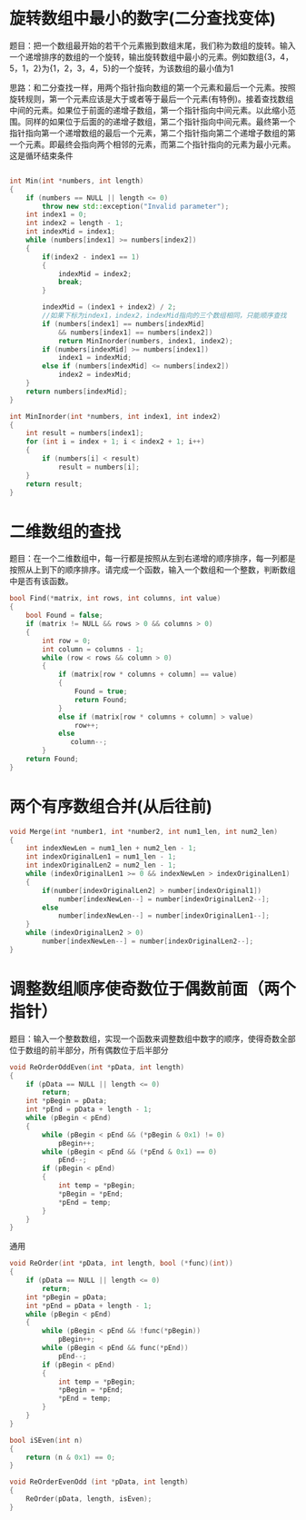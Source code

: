 # 旋转数组中最小的数字\(二分查找变体\)

题目：把一个数组最开始的若干个元素搬到数组末尾，我们称为数组的旋转。输入一个递增排序的数组的一个旋转，输出旋转数组中最小的元素。例如数组{3，4，5，1，2}为{1，2，3，4，5}的一个旋转，为该数组的最小值为1

思路：和二分查找一样，用两个指针指向数组的第一个元素和最后一个元素。按照旋转规则，第一个元素应该是大于或者等于最后一个元素\(有特例\)。接着查找数组中间的元素。如果位于前面的递增子数组，第一个指针指向中间元素。以此缩小范围。同样的如果位于后面的的递增子数组，第二个指针指向中间元素。最终第一个指针指向第一个递增数组的最后一个元素，第二个指针指向第二个递增子数组的第一个元素。即最终会指向两个相邻的元素，而第二个指针指向的元素为最小元素。这是循环结束条件

```cpp

int Min(int *numbers, int length)
{
    if (numbers == NULL || length <= 0)
        throw new std::exception("Invalid parameter");
    int index1 = 0;
    int index2 = length - 1;
    int indexMid = index1;
    while (numbers[index1] >= numbers[index2])
    {
        if(index2 - index1 == 1)
        {   
            indexMid = index2;     
            break;
        }

        indexMid = (index1 + index2) / 2;
        //如果下标为index1，index2，indexMid指向的三个数组相同，只能顺序查找
        if (numbers[index1] == numbers[indexMid] 
            && numbers[index1] == numbers[index2])
            return MinInorder(numbers, index1, index2);
        if (numbers[indexMid] >= numbers[index1])
            index1 = indexMid;
        else if (numbers[indexMid] <= numbers[index2])
            index2 = indexMid;
    }
    return numbers[indexMid];
}

int MinInorder(int *numbers, int index1, int index2)
{
    int result = numbers[index1];
    for (int i = index + 1; i < index2 + 1; i++)
    {
        if (numbers[i] < result)
            result = numbers[i];
    }
    return result;
}


```

# 二维数组的查找

题目：在一个二维数组中，每一行都是按照从左到右递增的顺序排序，每一列都是按照从上到下的顺序排序。请完成一个函数，输入一个数组和一个整数，判断数组中是否有该函数。

```cpp
bool Find(*matrix, int rows, int columns, int value)
{
    bool Found = false;
    if (matrix != NULL && rows > 0 && columns > 0)
    {    
        int row = 0;
        int column = columns - 1;
        while (row < rows && column > 0)
        {
            if (matrix[row * columns + column] == value)
            {
                Found = true;
                return Found;
            }
            else if (matrix[row * columns + column] > value)
                row++;
            else
               column--;
        }
    return Found;
}
```

# 两个有序数组合并\(从后往前\)

```cpp
void Merge(int *number1, int *number2, int num1_len, int num2_len)
{
    int indexNewLen = num1_len + num2_len - 1;
    int indexOriginalLen1 = num1_len - 1;
    int indexOriginalLen2 = num2_len - 1;
    while (indexOriginalLen1 >= 0 && indexNewLen > indexOriginalLen1)
    {
        if(number[indexOriginalLen2] > number[indexOriginal1])
            number[indexNewLen--] = number[indexOriginalLen2--];
        else
            number[indexNewLen--] = number[indexOriginalLen1--];
    }    
    while (indexOriginalLen2 > 0)
        number[indexNewLen--] = number[indexOriginalLen2--];
}    
```

# 调整数组顺序使奇数位于偶数前面（两个指针）

题目：输入一个整数数组，实现一个函数来调整数组中数字的顺序，使得奇数全部位于数组的前半部分，所有偶数位于后半部分

```cpp
void ReOrderOddEven(int *pData, int length)
{
    if (pData == NULL || length <= 0)
        return;
    int *pBegin = pData;
    int *pEnd = pData + length - 1;
    while (pBegin < pEnd)
    {
        while (pBegin < pEnd && (*pBegin & 0x1) != 0)
            pBegin++;
        while (pBegin < pEnd && (*pEnd & 0x1) == 0)
            pEnd--;
        if (pBegin < pEnd)
        {
            int temp = *pBegin;
            *pBegin = *pEnd;
            *pEnd = temp;
        }
    }
}
```

通用

```cpp
void ReOrder(int *pData, int length, bool (*func)(int))
{
    if (pData == NULL || length <= 0)
        return;
    int *pBegin = pData;
    int *pEnd = pData + length - 1;
    while (pBegin < pEnd)
    {
        while (pBegin < pEnd && !func(*pBegin))
            pBegin++;
        while (pBegin < pEnd && func(*pEnd))
            pEnd--;
        if (pBegin < pEnd)
        {
            int temp = *pBegin;
            *pBegin = *pEnd;
            *pEnd = temp;
        }
    }
}

bool iSEven(int n)
{
    return (n & 0x1) == 0;
}

void ReOrderEvenOdd (int *pData, int length)
{
    ReOrder(pData, length, isEven);
}
```






